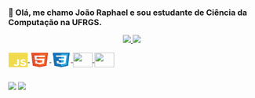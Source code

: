 ### 👋 Olá, me chamo João Raphael e sou estudante de Ciência da Computação na UFRGS.
<div align="center">
  <a href="https://github.com/raphaeljjoao">
  <img height="230em" src="https://github-readme-stats.vercel.app/api?username=raphaeljjoao&show_icons=true&theme=radical&include_all_commits=true&count_private=true&border_radius=0&include_all_commits=true"/>
  <img height="230em" src="https://github-readme-stats.vercel.app/api/top-langs/?username=raphaeljjoao&layout=compact&langs_count=7&theme=radical&border_radius=0&hide=Jupyter%20Notebook"/>
    
</div>
<div style="display: inline_block"><br>
  <img align="center" height="30" width="40" src="https://raw.githubusercontent.com/devicons/devicon/master/icons/javascript/javascript-plain.svg">
  <img align="center" height="30" width="40" src="https://raw.githubusercontent.com/devicons/devicon/master/icons/html5/html5-original.svg">
  <img align="center" height="30" width="40" src="https://raw.githubusercontent.com/devicons/devicon/master/icons/css3/css3-original.svg">
  
  <img align="center" height="30" width="40" src="https://cdn.jsdelivr.net/gh/devicons/devicon/icons/git/git-original.svg">
  <!--
  <img align="center" height="30" width="40" src="https://cdn.jsdelivr.net/gh/devicons/devicon/icons/github/github-original.svg">
  -->
  <img align="center" height="30" width="40" src="https://cdn.jsdelivr.net/gh/devicons/devicon/icons/vscode/vscode-original.svg">
</div>
  
  ##
 
<div> 
  <a href="https://www.linkedin.com/in/joaoraphael" target="_blank"><img src="https://img.shields.io/badge/-LinkedIn-%230077B5?style=for-the-badge&logo=linkedin&logoColor=white" target="_blank"></a> 
  <a href="mailto:raphaeljoao02@gmail.com" target="_blank"><img src="https://img.shields.io/badge/Gmail-D14836?style=for-the-badge&logo=gmail&logoColor=white" target="_blank"></a> 
  
</div>

<!--
- 🔭 I’m currently working on ...
- 🌱 I’m currently learning ...
- 👯 I’m looking to collaborate on ...
- 🤔 I’m looking for help with ...
- 💬 Ask me about ...
- 📫 How to reach me: ...
- 😄 Pronouns: ...
- ⚡ Fun fact: ...

